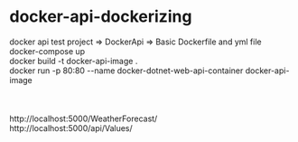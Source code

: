 # docker-api-dockerizing

docker api test project => DockerApi => Basic Dockerfile and yml file </br>
docker-compose up </br>
docker build -t docker-api-image . </br>
docker run -p 80:80 --name docker-dotnet-web-api-container docker-api-image </br>
 </br> </br> </br>
http://localhost:5000/WeatherForecast/</br>
http://localhost:5000/api/Values/</br>
